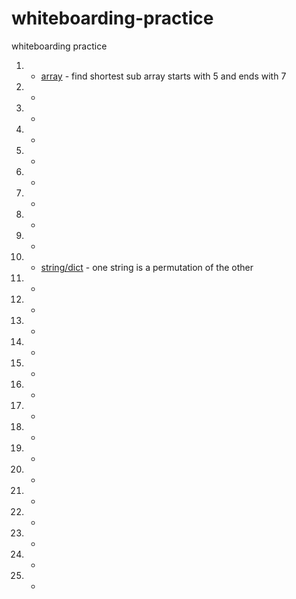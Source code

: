 # whiteboarding-practice
whiteboarding practice


 1. - [array](https://github.com/JennyShalai/whiteboarding-practice/blob/master/task-1-find-sortest-subarray.playground/Contents.swift) - find shortest sub array starts with 5 and ends with 7
 2. -
 3. -
 4. -
 5. -
 6. -
 7. -
 8. -
 9. -
10. - [string/dict](https://github.com/JennyShalai/whiteboarding-practice/blob/master/task-10-are-two-strings-permutation.playground/Contents.swift) - one string is a permutation of the other
11. -
12. -
13. -
14. -
15. -
16. -
17. -
18. -
19. -
20. -
21. -
22. -
23. -
24. -
25. -
